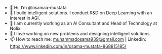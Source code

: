 - 👋 Hi, I’m @osamaa-mustafa
- 👀 I build intelligent solutions. I conduct R&D on Deep Learning with an interest in AGI.
- 🌱 I am currently working as an AI Consultant and Head of Technology at Nolix.
- 💞️ I love working on new problems and designing intelligent solutions.
- 📫 How to reach me: muhammadosama939@gmail.com | Linkedin: https://www.linkedin.com/in/osama-mustafa-868815185/

<!---
osamaa-mustafa/osamaa-mustafa is a ✨ special ✨ repository because its `README.md` (this file) appears on your GitHub profile.
You can click the Preview link to take a look at your changes.
--->
